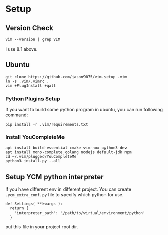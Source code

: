 # Setup
## Version Check
```
vim --version | grep VIM
```
I use 8.1 above.
## Ubuntu

```
git clone https://github.com/jason9075/vim-setup .vim
ln -s .vim/.vimrc .
vim +PlugInstall +qall
```

### Python Plugins Setup
If you want to build some python program in ubuntu, you can run following command:
```
pip install -r .vim/requirements.txt
```
### Install YouCompleteMe
```
apt install build-essential cmake vim-nox python3-dev
apt install mono-complete golang nodejs default-jdk npm
cd ~/.vim/plugged/YouCompleteMe
python3 install.py --all
```

## Setup YCM python interpreter

If you have different env in different project. You can create ```.ycm_extra_conf.py``` file to specify which python for use.

```
def Settings( **kwargs ):
  return {
    'interpreter_path': '/path/to/virtual/environment/python'
  }
```
put this file in your project root dir.

